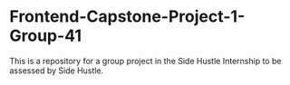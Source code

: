# Frontend-Capstone-Project-1-Group-41
This is a repository for a group project in the Side Hustle Internship to be assessed by Side Hustle.
